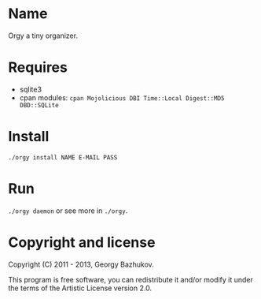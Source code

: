 # Name

Orgy a tiny organizer.

# Requires

* sqlite3
* cpan modules: `cpan Mojolicious DBI Time::Local Digest::MD5 DBD::SQLite`

# Install

`./orgy install NAME E-MAIL PASS`

# Run

`./orgy daemon` or see more in `./orgy`.

# Copyright and license

Copyright (C) 2011 - 2013, Georgy Bazhukov.

This program is free software, you can redistribute it and/or modify it
under the terms of the Artistic License version 2.0.
